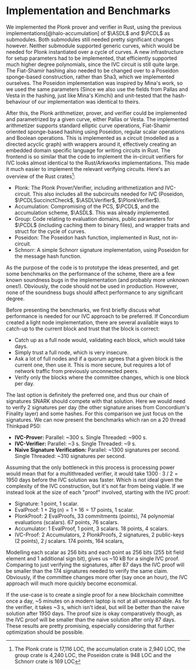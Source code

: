 # Implementation and Benchmarks

We implemented the Plonk prover and verifier in Rust, using the previous
implementations[@halo-accumulation] of $\ASDL$ and $\PCDL$ as submodules. Both
submodules still needed pretty significant changes however. Neither submodule
supported generic curves, which would be needed for Plonk instantiated
over a cycle of curves. A new infrastructure for setup parameters had to
be implemented, that efficiently supported much higher degree polynomials,
since the IVC circuit is still quite large. The Fiat-Shamir hashing also
needed to be changed over to a Poseidon sponge-based construction, rather
than Sha3, which we implemented ourselves. The Poseidon implementation was
inspired by Mina's work, so we used the same parameters (Since we also use
the fields from Pallas and Vesta in the hashing, just like Mina's Kimchi)
and unit-tested that the hash-behaviour of our implementation was identical
to theirs.

After this, the Plonk arithmetizer, prover, and verifier could be implemented
and parametrized by a given curve, either Pallas or Vesta. The implemented
arithmetizer supports standard elliptic curve operations, Fiat-Shamir oriented
sponge-based hashing using Poseidon, regular scalar operations and Boolean
operations. This is implemented as a circuit (modelled as a directed acyclic
graph) with wrappers around it, effectively creating an embedded domain
specific language for writing circuits in Rust. The frontend is so similar
that the code to implement the in-circuit verifiers for IVC looks almost
identical to the Rust/Arkworks implementations. This made it much easier to
implement the relevant verifying circuits. Here's an overview of the Rust
crates[^loc]:

- Plonk: The Plonk Prover/Verifier, including arithmetization
  and IVC-circuit. This also includes all the subcircuits needed for IVC
  (Poseidon, $\PCDLSuccinctCheck$, $\ASDLVerifier$, $\PlonkVerifier$).
- Accumulation: Compromising of the PCS, $\PCDL$, and the
  accumulation scheme, $\ASDL$. This was already implemented.
- Group: Code relating to evaluation domains, public parameters
  for $\PCDL$ (including caching them to binary files), and wrapper traits
  and struct for the cycle of curves.
- Poseidon: The Poseidon hash function, implemented in Rust,
  not in-circuit.
- Schnorr: A simple Schnorr signature implementation, using Poseidon
  for the message hash function.

As the purpose of the code is to prototype the ideas presented, and get some
benchmarks on the performance of the scheme, there are a few known soundness
bugs in the implementation (and probably more unknown ones!). Obviously,
the code should not be used in production. However, none of the soundness
bugs should affect performance to any significant degree. 

Before presenting the benchmarks, we first briefly discuss what performance
is needed for our IVC approach to be preferred. If Concordium created a light
node implementation, there are several available ways to catch-up to the
current block and trust that the block is correct:

- Catch up as a full node would, validating each block, which would take days.
- Simply trust a full node, which is very insecure.
- Ask a lot of full nodes and if a quorum agrees that a given block is the
  current one, then use it. This is more secure, but requires a lot of network
  traffic from previously unconnected peers.
- Verify only the blocks where the committee changes, which is one block per day.

The last option is definitely the preferred one, and thus our chain of
signatures SNARK should compete with that solution. Here we would need to
verify 2 signatures per day (the other signature arises from Concordium's
Finality layer) and some hashes. For this comparison we just focus on the
signatures. We can now present the benchmarks which ran on a 20 thread
Thinkpad P50:

- **IVC-Prover:** Parallel: ~300 s. Single Threaded: ~900 s.
- **IVC-Verifier:** Parallel: ~3 s. Single Threaded: ~9 s.
- **Naive Signature Verification:** Parallel: ~1300 signatures per
  second. Single Threaded: ~310 signatures per second.

Assuming that the only bottleneck in this process is processing power would
mean that for a multithreaded verifier, it would take $1300 \cdot 3 \; / \;
2 = 1950$ days before the IVC solution was faster. Which is not ideal given
the complexity of the IVC construction, but it's not far from being viable.
If we instead look at the size of each "proof" involved, starting with the
IVC proof:

- Signature: 1 point, 1 scalar.
- EvalProof: $1 + 2 \lg(n) = 1 + 16 = 17$ points, 1 scalar.
- PlonkProof: 2 EvalProofs, 33 commitments (points), 74 polynomial evaluations
  (scalars). 67 points, 76 scalars.
- Accumulator: 1 EvalProof, 1 point, 3 scalars. 18 points, 4 scalars.
- IVC-Proof: 2 Accumulators, 2 PlonkProofs, 2 signatures, 2 public-keys
  (2 points), 2 $j$ scalars. 174 points, 164 scalars,

Modelling each scalar as 256 bits and each point as 256 bits (255 bit field
element and 1 additional sign bit), gives us ~10 kB for a single IVC
proof. Comparing to just verifying the signatures, after 87 days the IVC
proof will be smaller than the 174 signatures needed to verify the same
claim. Obviously, if the committee changes more ofter (say once an hour),
the IVC approach will much more quickly become economical.

If the use-case is to create a single proof for a new blockchain committee
once a day, ~5 minutes on a modern laptop is not at all unreasonable. As
for the verifier, it takes ~3 s, which isn't ideal, but will be better than
the naive solution after 1950 days. The proof size is okay comparatively
though, as the IVC proof will be smaller than the naive solution after only
87 days. These results are pretty promising, especially considering that
further optimization should be possible.

[^loc]: The Plonk crate is 17,116 LOC, the accumulation crate is 2,940 LOC,
the group crate is 4,240 LOC, the Poseidon crate is 948 LOC and the Schnorr
crate is 169 LOC
